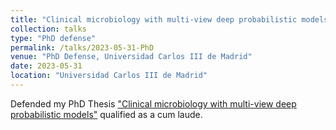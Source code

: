 ```yaml
---
title: "Clinical microbiology with multi-view deep probabilistic models"
collection: talks
type: "PhD defense"
permalink: /talks/2023-05-31-PhD
venue: "PhD Defense, Universidad Carlos III de Madrid"
date: 2023-05-31
location: "Universidad Carlos III de Madrid"
---
```


Defended my PhD Thesis ["Clinical microbiology with multi-view deep probabilistic models"](http://aguerrerolopez.me/files/Tesis_GuerreroLopez_AlejandroJorge_FormatoWeb.pdf) qualified as a cum laude.
